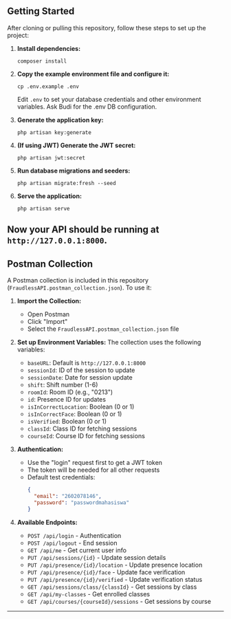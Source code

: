 ## Getting Started

After cloning or pulling this repository, follow these steps to set up the project:

1. **Install dependencies:**
   ```
   composer install
   ```

2. **Copy the example environment file and configure it:**
   ```
   cp .env.example .env
   ```
   Edit `.env` to set your database credentials and other environment variables. Ask Budi for the .env DB configuration.

3. **Generate the application key:**
   ```
   php artisan key:generate
   ```

4. **(If using JWT) Generate the JWT secret:**
   ```
   php artisan jwt:secret
   ```

5. **Run database migrations and seeders:**
   ```
   php artisan migrate:fresh --seed
   ```

6. **Serve the application:**
   ```
   php artisan serve
   ```

Now your API should be running at `http://127.0.0.1:8000`.
---

## Postman Collection

A Postman collection is included in this repository (`FraudlessAPI.postman_collection.json`). To use it:

1. **Import the Collection:**
   - Open Postman
   - Click "Import"
   - Select the `FraudlessAPI.postman_collection.json` file

2. **Set up Environment Variables:**
   The collection uses the following variables:
   - `baseURL`: Default is `http://127.0.0.1:8000`
   - `sessionId`: ID of the session to update
   - `sessionDate`: Date for session update
   - `shift`: Shift number (1-6)
   - `roomId`: Room ID (e.g., "0213")
   - `id`: Presence ID for updates
   - `isInCorrectLocation`: Boolean (0 or 1)
   - `isInCorrectFace`: Boolean (0 or 1)
   - `isVerified`: Boolean (0 or 1)
   - `classId`: Class ID for fetching sessions
   - `courseId`: Course ID for fetching sessions

3. **Authentication:**
   - Use the "login" request first to get a JWT token
   - The token will be needed for all other requests
   - Default test credentials:
     ```json
     {
       "email": "2602078146",
       "password": "passwordmahasiswa"
     }
     ```

4. **Available Endpoints:**
   - `POST /api/login` - Authentication
   - `POST /api/logout` - End session
   - `GET /api/me` - Get current user info
   - `PUT /api/sessions/{id}` - Update session details
   - `PUT /api/presence/{id}/location` - Update presence location
   - `PUT /api/presence/{id}/face` - Update face verification
   - `PUT /api/presence/{id}/verified` - Update verification status
   - `GET /api/sessions/class/{classId}` - Get sessions by class
   - `GET /api/my-classes` - Get enrolled classes
   - `GET /api/courses/{courseId}/sessions` - Get sessions by course

---